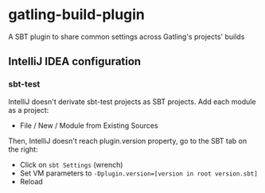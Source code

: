 gatling-build-plugin
=====================

A SBT plugin to share common settings across Gatling's projects' builds


## IntelliJ IDEA configuration

### sbt-test

IntelliJ doesn't derivate sbt-test projects as SBT projects.
Add each module as a project:
- File / New / Module from Existing Sources

Then, IntelliJ doesn't reach plugin.version property, go to the SBT tab on the right:
- Click on `sbt Settings` (wrench)
- Set VM parameters to `-Dplugin.version=[version in root version.sbt]`
- Reload
